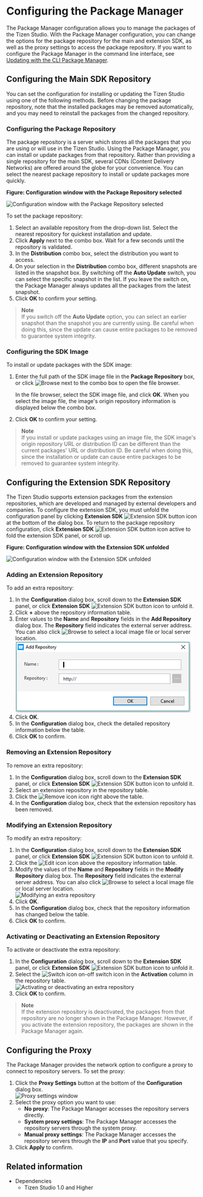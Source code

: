 # Configuring the Package Manager

The Package Manager configuration allows you to manage the packages of the Tizen Studio. With the Package Manager configuration, you can change the options for the package repository for the main and extension SDK, as well as the proxy settings to access the package repository. If you want to configure the Package Manager in the command line interface, see [Updating with the CLI Package Manager](update-sdk.md#updating-with-the-cli-package-manager).

## Configuring the Main SDK Repository

You can set the configuration for installing or updating the Tizen Studio using one of the following methods. Before changing the package repository, note that the installed packages may be removed automatically, and you may need to reinstall the packages from the changed repository.

### Configuring the Package Repository

The package repository is a server which stores all the packages that you are using or will use in the Tizen Studio. Using the Package Manager, you can install or update packages from that repository. Rather than providing a single repository for the main SDK, several CDNs (Content Delivery Networks) are offered around the globe for your convenience. You can select the nearest package repository to install or update packages more quickly.

**Figure: Configuration window with the Package Repository selected**

![Configuration window with the Package Repository selected](./media/advanced_conf_server.png)

To set the package repository:

1. Select an available repository from the drop-down list. Select the nearest repository for quickest installation and update.
2. Click **Apply** next to the combo box. Wait for a few seconds until the repository is validated.
3. In the **Distribution** combo box, select the distribution you want to access.
4. On your selection in the **Distribution** combo box, different snapshots are listed in the snapshot box. By switching off the **Auto Update** switch, you can select the specific snapshot in the list. If you leave the switch on, the Package Manager always updates all the packages from the latest snapshot.
5. Click **OK** to confirm your setting.

> **Note**  
> If you switch off the **Auto Update** option, you can select an earlier snapshot than the snapshot you are currently using. Be careful when doing this, since the update can cause entire packages to be removed to guarantee system integrity.

### Configuring the SDK Image

To install or update packages with the SDK image:

1. Enter the full path of the SDK image file in the **Package Repository** box, or click ![Browse](./media/advanced_conf_browse.png) next to the combo box to open the file browser.

   In the file browser, select the SDK image file, and click **OK**. When you select the image file, the image's origin repository information is displayed below the combo box.
2. Click **OK** to confirm your setting.

> **Note**  
> If you install or update packages using an image file, the SDK image's origin repository URL or distribution ID can be different than the current packages' URL or distribution ID. Be careful when doing this, since the installation or update can cause entire packages to be removed to guarantee system integrity.

## Configuring the Extension SDK Repository

The Tizen Studio supports extension packages from the extension repositories, which are developed and managed by external developers and companies. To configure the extension SDK, you must unfold the configuration panel by clicking **Extension SDK** ![Extension SDK button icon](./media/advanced_conf_icon_extension.png) at the bottom of the dialog box. To return to the package repository configuration, click **Extension SDK** ![Extension SDK button icon active](./media/advanced_conf_icon_extension_active.png) to fold the extension SDK panel, or scroll up.

**Figure: Configuration window with the Extension SDK unfolded**

![Configuration window with the Extension SDK unfolded](./media/advanced_conf_extension.png)

### Adding an Extension Repository

To add an extra repository:

1. In the **Configuration** dialog box, scroll down to the **Extension SDK** panel, or click **Extension SDK** ![Extension SDK button icon](./media/advanced_conf_icon_extension.png) to unfold it.
2. Click **+** above the repository information table.
3. Enter values to the **Name** and **Repository** fields in the **Add Repository** dialog box. The **Repository** field indicates the external server address. You can also click ![Browse](./media/advanced_conf_browse.png) to select a local image file or local server location.  
![Adding an extra repository](./media/advanced_conf_add_extra.png)
4. Click **OK**.
5. In the **Configuration** dialog box, check the detailed repository information below the table.
6. Click **OK** to confirm.

### Removing an Extension Repository

To remove an extra repository:

1. In the **Configuration** dialog box, scroll down to the **Extension SDK** panel, or click **Extension SDK** ![Extension SDK button icon](./media/advanced_conf_icon_extension.png) to unfold it.
2. Select an extension repository in the repository table.
3. Click the ![Remove icon](./media/advanced_conf_icon_remove.png) icon right above the table.
4. In the **Configuration** dialog box, check that the extension repository has been removed.

### Modifying an Extension Repository

To modify an extra repository:

1. In the **Configuration** dialog box, scroll down to the **Extension SDK** panel, or click **Extension SDK** ![Extension SDK button icon](./media/advanced_conf_icon_extension.png) to unfold it.
2. Click the ![Edit icon](./media/advanced_conf_icon_edit.png) icon above the repository information table.
3. Modify the values of the **Name** and **Repository** fields in the **Modify Repository** dialog box. The **Repository** field indicates the external server address. You can also click ![Browse](./media/advanced_conf_browse.png) to select a local image file or local server location.  
![Modifying an extra repository](./media/advanced_conf_edit_extra.png)
4. Click **OK**.
5. In the **Configuration** dialog box, check that the repository information has changed below the table.
6. Click **OK** to confirm.

### Activating or Deactivating an Extension Repository

To activate or deactivate the extra repository:

1. In the **Configuration** dialog box, scroll down to the **Extension SDK** panel, or click **Extension SDK** ![Extension SDK button icon](./media/advanced_conf_icon_extension.png) to unfold it.
2. Select the ![Switch icon](./media/advanced_conf_icon_switch.png) on-off switch icon in the **Activation** column in the repository table.  
![Activating or deactivating an extra repository](./media/advanced_conf_activate_extra.png)
3. Click **OK** to confirm.

> **Note**  
> If the extension repository is deactivated, the packages from that repository are no longer shown in the Package Manager. However, if you activate the extension repository, the packages are shown in the Package Manager again.

## Configuring the Proxy

The Package Manager provides the network option to configure a proxy to connect to repository servers. To set the proxy:

1. Click the **Proxy Settings** button at the bottom of the **Configuration** dialog box.  
![Proxy settings window](./media/advanced_conf_proxy.png)
2. Select the proxy option you want to use:
   - **No proxy**: The Package Manager accesses the repository servers directly.
   - **System proxy settings**: The Package Manager accesses the repository servers through the system proxy.
   - **Manual proxy settings**: The Package Manager accesses the repository servers through the **IP** and **Port** value that you specify.
3. Click **Apply** to confirm.


## Related information
* Dependencies
  - Tizen Studio 1.0 and Higher
